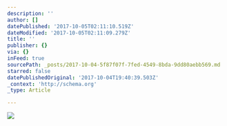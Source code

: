 ```yaml
---
description: ''
author: []
datePublished: '2017-10-05T02:11:10.519Z'
dateModified: '2017-10-05T02:11:09.279Z'
title: ''
publisher: {}
via: {}
inFeed: true
sourcePath: _posts/2017-10-04-5f87f07f-7fed-4549-8bda-9dd80aebb569.md
starred: false
datePublishedOriginal: '2017-10-04T19:40:39.503Z'
_context: 'http://schema.org'
_type: Article

---
```

![](https://the-grid-user-content.s3-us-west-2.amazonaws.com/82511878-c074-4e41-ae5d-9b2ddbc2aea1.jpg)
